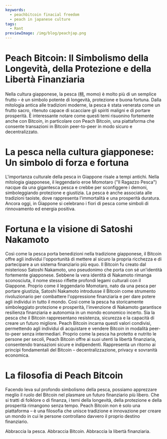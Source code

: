```yaml
---
keywords:
  - peachbitcoin finacial freedom
  - peach in japanese culture
tags:
  - Rant
previewImage: /img/blog/peachjap.png
---
```


# Peach Bitcoin: Il Simbolismo della Longevità, della Protezione e della Libertà Finanziaria
Nella cultura giapponese, la pesca (桃, momo) è molto più di un semplice frutto – è un simbolo potente di longevità, protezione e buona fortuna. Dalla mitologia antica alle tradizioni moderne, la pesca è stata venerata come un frutto sacro, ritenuto capace di scacciare gli spiriti maligni e di portare prosperità. È interessante notare come questi temi risuonino fortemente anche con Bitcoin, in particolare con Peach Bitcoin, una piattaforma che consente transazioni in Bitcoin peer-to-peer in modo sicuro e decentralizzato.

# La pesca nella cultura giapponese: Un simbolo di forza e fortuna
L'importanza culturale della pesca in Giappone risale a tempi antichi. Nella mitologia giapponese, il leggendario eroe Momotaro ("Il Ragazzo Pesca") nacque da una gigantesca pesca e crebbe per sconfiggere i demoni, simboleggiando protezione e giustizia. La pesca è anche associata alle tradizioni taoiste, dove rappresenta l'immortalità e una prosperità duratura. Ancora oggi, in Giappone si celebrano i fiori di pesca come simboli di rinnovamento ed energia positiva.

# Fortuna e la visione di Satoshi Nakamoto
Così come la pesca porta benedizioni nella tradizione giapponese, il Bitcoin offre agli individui l'opportunità di mettere al sicuro la propria ricchezza e di partecipare a un sistema finanziario più equo. Il Bitcoin fu creato dal misterioso Satoshi Nakamoto, uno pseudonimo che porta con sé un'identità fortemente giapponese. Sebbene la vera identità di Nakamoto rimanga sconosciuta, il nome stesso riflette profondi legami culturali con il Giappone. Proprio come il leggendario Momotaro, nato da una pesca per portare giustizia, Satoshi Nakamoto introdusse il Bitcoin come strumento rivoluzionario per combattere l'oppressione finanziaria e per dare potere agli individui in tutto il mondo.
Così come la pesca ha storicamente simboleggiato protezione e prosperità, l'invenzione di Nakamoto garantisce resilienza finanziaria e autonomia in un mondo economico incerto. Sia la pesca che il Bitcoin rappresentano resistenza, sicurezza e la capacità di creare un futuro migliore. Peach Bitcoin incarna questi valori condivisi, permettendo agli individui di acquistare e vendere Bitcoin in modalità peer-to-peer senza intermediari. Proprio come la pesca ha protetto e nutrito le persone per secoli, Peach Bitcoin offre ai suoi utenti la libertà finanziaria, consentendo transazioni sicure e indipendenti. Rappresenta un ritorno ai principi fondamentali del Bitcoin – decentralizzazione, privacy e sovranità economica.

# La filosofia di Peach Bitcoin
Facendo leva sul profondo simbolismo della pesca, possiamo apprezzare meglio il ruolo del Bitcoin nel plasmare un futuro finanziario più libero. Che si tratti di folklore o di finanza, i temi della longevità, della protezione e della prosperità rimangono senza tempo. Peach Bitcoin non è solo una piattaforma – è una filosofia che unisce tradizione e innovazione per creare un mondo in cui le persone controllano davvero il proprio destino finanziario.

Abbraccia la pesca. Abbraccia Bitcoin. Abbraccia la libertà finanziaria.